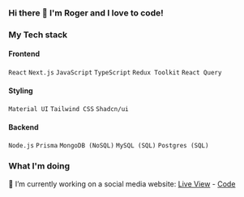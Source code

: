 ### Hi there 👋 I'm Roger and I love to code!

### My Tech stack
#### Frontend
`React`  `Next.js`  `JavaScript`  `TypeScript`  `Redux Toolkit`  `React Query`
#### Styling
`Material UI`  `Tailwind CSS`  `Shadcn/ui`
#### Backend
`Node.js`  `Prisma`  `MongoDB (NoSQL)`  `MySQL (SQL)`  `Postgres (SQL)`

### What I'm doing
🔭 I’m currently working on a social media website: [Live View](https://social-hub-seven.vercel.app/home) - [Code](https://github.com/yowger/social-hub)

